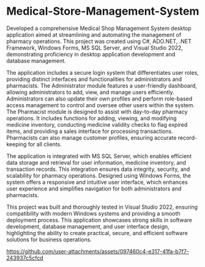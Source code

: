 # Medical-Store-Management-System
Developed a comprehensive Medical Shop Management System desktop application aimed at streamlining and automating the management of pharmacy operations. This project was created using C#, ADO.NET, .NET Framework, Windows Forms, MS SQL Server, and Visual Studio 2022, demonstrating proficiency in desktop application development and database management.

The application includes a secure login system that differentiates user roles, providing distinct interfaces and functionalities for administrators and pharmacists. The Administrator module features a user-friendly dashboard, allowing administrators to add, view, and manage users efficiently. Administrators can also update their own profiles and perform role-based access management to control and oversee other users within the system. The Pharmacist module is designed to assist with day-to-day pharmacy operations. It includes functions for adding, viewing, and modifying medicine inventory, conducting medicine validity checks to flag expired items, and providing a sales interface for processing transactions. Pharmacists can also manage customer profiles, ensuring accurate record-keeping for all clients.

The application is integrated with MS SQL Server, which enables efficient data storage and retrieval for user information, medicine inventory, and transaction records. This integration ensures data integrity, security, and scalability for pharmacy operations. Designed using Windows Forms, the system offers a responsive and intuitive user interface, which enhances user experience and simplifies navigation for both administrators and pharmacists.

This project was built and thoroughly tested in Visual Studio 2022, ensuring compatibility with modern Windows systems and providing a smooth deployment process. This application showcases strong skills in software development, database management, and user interface design, highlighting the ability to create practical, secure, and efficient software solutions for business operations.



https://github.com/user-attachments/assets/097460c4-e317-41fa-b7f7-243937c5cfcd



